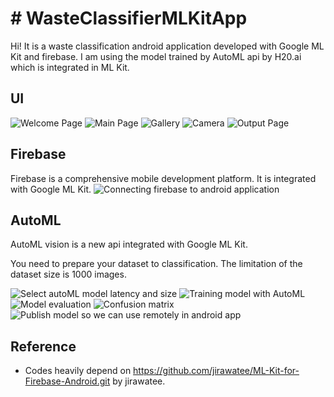 # # WasteClassifierMLKitApp

Hi! It is a waste classification android application developed with Google ML Kit and firebase. I am using the model trained by AutoML api by H20.ai which is integrated in ML Kit.


## UI
![Welcome Page](https://github.com/clair-hu/WasteClassifierMLKitApp/blob/master/img/welcome_page.png)
![Main Page](https://github.com/clair-hu/WasteClassifierMLKitApp/blob/master/img/main_page.png)
![Gallery](https://github.com/clair-hu/WasteClassifierMLKitApp/blob/master/img/gallery.png)
![Camera](https://github.com/clair-hu/WasteClassifierMLKitApp/blob/master/img/camera.png)
![Output Page](https://github.com/clair-hu/WasteClassifierMLKitApp/blob/master/img/output_page.png)

## Firebase

Firebase is a comprehensive mobile development platform. It is integrated with Google ML Kit.
![Connecting firebase to android application](https://github.com/clair-hu/WasteClassifierMLKitApp/blob/master/img/firebase_to_android_app.png)


## AutoML

AutoML vision is a new api integrated with Google ML Kit.

You need to prepare your dataset to classification. The limitation of the dataset size is 1000 images.

![Select autoML model latency and size](https://github.com/clair-hu/WasteClassifierMLKitApp/blob/master/img/autoML_model_latency_and_size_selection.png)
![Training model with AutoML](https://github.com/clair-hu/WasteClassifierMLKitApp/blob/master/img/autoML_training.png)
![Model evaluation](https://github.com/clair-hu/WasteClassifierMLKitApp/blob/master/img/model_evaluation.png)
![Confusion matrix](https://github.com/clair-hu/WasteClassifierMLKitApp/blob/master/img/confusion_matrix.png)
![Publish model so we can use remotely in android app](https://github.com/clair-hu/WasteClassifierMLKitApp/blob/master/img/model_publish.png)

## Reference

* Codes heavily depend on https://github.com/jirawatee/ML-Kit-for-Firebase-Android.git by jirawatee.
